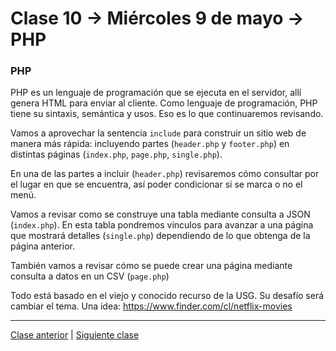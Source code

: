 # Clase 10 → Miércoles 9 de mayo → PHP

### PHP

PHP es un lenguaje de programación que se ejecuta en el servidor, allí genera HTML para enviar al cliente. Como lenguaje de programación, PHP tiene su sintaxis, semántica y usos. Eso es lo que continuaremos revisando.

Vamos a aprovechar la sentencia `include` para construir un sitio web de manera más rápida: incluyendo partes (`header.php` y `footer.php`) en distintas páginas (`index.php`, `page.php`, `single.php`).

En una de las partes a incluir (`header.php`) revisaremos cómo consultar por el lugar en que se encuentra, así poder condicionar si se marca o no el menú.

Vamos a revisar como se construye una tabla mediante consulta a JSON (`index.php`). En esta tabla pondremos vínculos para avanzar a una página que mostrará detalles (`single.php`) dependiendo de lo que obtenga de la página anterior.

También vamos a revisar cómo se puede crear una página mediante consulta a datos en un CSV (`page.php`)

Todo está basado en el viejo y conocido recurso de la USG. Su desafío será cambiar el tema. Una idea: https://www.finder.com/cl/netflix-movies 

- - - - - -

[Clase anterior](https://github.com/profesorfaco/dno037-2018-09) | [Siguiente clase](https://github.com/profesorfaco/dno037-2018-11)
